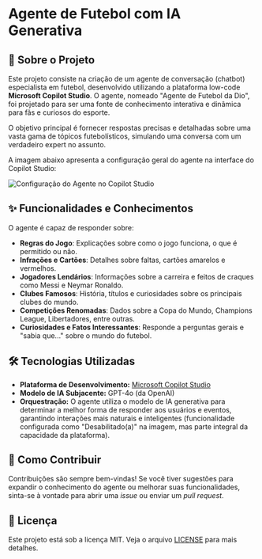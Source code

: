 # Agente de Futebol com IA Generativa

## 📖 Sobre o Projeto

Este projeto consiste na criação de um agente de conversação (chatbot) especialista em futebol, desenvolvido utilizando a plataforma low-code **Microsoft Copilot Studio**. O agente, nomeado "Agente de Futebol da Dio", foi projetado para ser uma fonte de conhecimento interativa e dinâmica para fãs e curiosos do esporte.

O objetivo principal é fornecer respostas precisas e detalhadas sobre uma vasta gama de tópicos futebolísticos, simulando uma conversa com um verdadeiro expert no assunto.

A imagem abaixo apresenta a configuração geral do agente na interface do Copilot Studio:

![Configuração do Agente no Copilot Studio](image_e9b3d0.png)

## ✨ Funcionalidades e Conhecimentos

O agente é capaz de responder sobre:
- **Regras do Jogo**: Explicações sobre como o jogo funciona, o que é permitido ou não.
- **Infrações e Cartões**: Detalhes sobre faltas, cartões amarelos e vermelhos.
- **Jogadores Lendários**: Informações sobre a carreira e feitos de craques como Messi e Neymar Ronaldo.
- **Clubes Famosos**: História, títulos e curiosidades sobre os principais clubes do mundo.
- **Competições Renomadas**: Dados sobre a Copa do Mundo, Champions League, Libertadores, entre outras.
- **Curiosidades e Fatos Interessantes**: Responde a perguntas gerais e "sabia que..." sobre o mundo do futebol.

## 🛠️ Tecnologias Utilizadas

* **Plataforma de Desenvolvimento:** [Microsoft Copilot Studio](https://www.microsoft.com/pt-br/copilot/copilot-studio)
* **Modelo de IA Subjacente:** GPT-4o (da OpenAI)
* **Orquestração:** O agente utiliza o modelo de IA generativa para determinar a melhor forma de responder aos usuários e eventos, garantindo interações mais naturais e inteligentes (funcionalidade configurada como "Desabilitado(a)" na imagem, mas parte integral da capacidade da plataforma).

## 🚀 Como Contribuir

Contribuições são sempre bem-vindas! Se você tiver sugestões para expandir o conhecimento do agente ou melhorar suas funcionalidades, sinta-se à vontade para abrir uma *issue* ou enviar um *pull request*.

## 📄 Licença

Este projeto está sob a licença MIT. Veja o arquivo [LICENSE](LICENSE) para mais detalhes.
